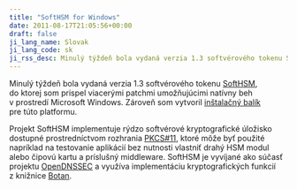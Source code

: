 ```yaml
---
title: "SoftHSM for Windows"
date: 2011-08-17T21:05:56+00:00
draft: false
ji_lang_name: Slovak
ji_lang_code: sk
ji_rss_desc: Minulý týždeň bola vydaná verzia 1.3 softvérového tokenu SoftHSM, do ktorej som prispel viacerými patchmi umožňujúcimi natívny beh v prostredí Microsoft Windows. Zároveň som vytvoril inštalačný balík pre túto platformu.
---
```


Minulý týždeň bola vydaná verzia 1.3 softvérového tokenu [SoftHSM][1], do ktorej som prispel viacerými patchmi umožňujúcimi natívny beh v prostredí Microsoft Windows. 
Zároveň som vytvoril [inštalačný balík][2] pre túto platformu.

Projekt SoftHSM implementuje rýdzo softvérové kryptografické úložisko dostupné prostredníctvom rozhrania [PKCS#11][3], ktoré môže byť použité napríklad na testovanie aplikácií bez nutnosti vlastniť drahý HSM modul alebo čipovú kartu a príslušný middleware. 
SoftHSM je vyvíjané ako súčasť projektu [OpenDNSSEC][4] a využíva implementáciu kryptografických funkcií z knižnice [Botan][5].


[1]: https://www.opendnssec.org/softhsm/
[2]: https://sourceforge.net/projects/softhsm4windows/
[3]: https://en.wikipedia.org/wiki/PKCS_11
[4]: https://www.opendnssec.org/
[5]: https://botan.randombit.net/